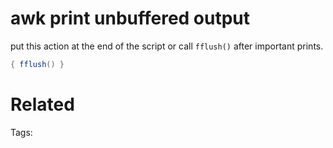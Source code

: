 # awk print unbuffered output
put this action at the end of the script
or call `fflush()` after important prints.
```awk
{ fflush() }
```

# Related


Tags:

    
